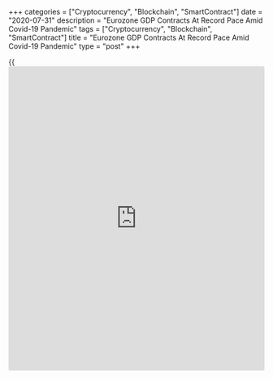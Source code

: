 +++
categories = ["Cryptocurrency", "Blockchain", "SmartContract"]
date = "2020-07-31"
description = "Eurozone GDP Contracts At Record Pace Amid Covid-19 Pandemic"
tags = ["Cryptocurrency", "Blockchain", "SmartContract"]
title = "Eurozone GDP Contracts At Record Pace Amid Covid-19 Pandemic"
type = "post"
+++

{{<iframe id="large-banner" src="https://www.bounty.group/#slide=20.0" width="100%" height="600" scrolling="no" style="border: 0px solid rgb(216, 221, 230); border-radius: 3px;">}}

The euro area [economy][1] contracted at the fastest pace on record in
the second quarter to enter a historic recession as all major economies
in the bloc logged double-digit declines due to the restrictions imposed
to curb the spread of the coronavirus.

Gross domestic product fell 12.1 percent on a quarterly basis, bigger
than the 3.6 percent drop in the first quarter, preliminary flash
estimate published by Eurostat showed Friday.

This was bigger than the economists' forecast of 11.2 percent and was
the sharpest decline seen since the series began in 1995. The revised
estimate for the second quarter is due on August 14.  
  
Year-on-year, GDP was down 15 percent versus a 3.1 percent decline a
quarter ago. Economic output was expected to fall 13.9 percent.

All big-four member countries contracted sharply, with Spain posting the
biggest fall of 18.5 percent on quarter, much larger than the 5.2
percent decrease logged in the first quarter.

France's economy shrank by a record 13.8 percent sequentially, following
the first quarter's 5.9 percent decrease. Likewise, the decline in
Italy's GDP deepened to 12.4 percent from 5.4 percent in the first
quarter.

Germany's GDP fell 10.1 percent sequentially after shrinking 2 percent
in the first quarter.

Parts of the economy have sprung back to life since April, but the
damage already done plus the current and future impact of the virus mean
the recovery will be painfully slow and uneven, Andrew Kenningham, an
economist at Capital Economics, said.

While GDP has already started to climb thanks to reopenings, a V-shaped
recovery is wishful thinking, Bert Colijn, an ING economist said.

According to the European Commission forecast, the currency bloc will
shrink 8.7 percent in 2020 before expanding 6.1 percent in 2021.

Another report from Eurostat showed that inflation in the currency bloc
rose unexpectedly to 0.4 percent in July from 0.3 percent in June.
Economists had forecast the rate to ease to 0.2 percent.

Headline inflation continued to remain well below the European Central
Bank's target of "below, but close to 2 percent."

On a monthly basis, the harmonized index of consumer prices was down 0.3
percent.

Core inflation that excludes energy, food, alcohol and beverages,
accelerated to 1.2 percent from 0.8 percent in June.

For comments and feedback [contact](https://www.playgroundfx.com/contact/): editorial@rtt[news](https://www.letsplayfx.com/blog/forex-news-website/).com

[Business News][2]

   1. www.rtt[news](https://www.letsplayfx.com/blog/forex-news-website/).com/Content/EconomicNews.aspx
   2. www.rtt[news](https://www.letsplayfx.com/blog/forex-news-website/).com/Content/Business.aspx